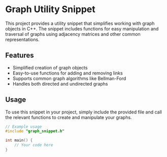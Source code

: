 # Graph Utility Snippet

This project provides a utility snippet that simplifies working with graph objects in C++. The snippet includes functions for easy manipulation and traversal of graphs using adjacency matrices and other common representations.

## Features
- Simplified creation of graph objects
- Easy-to-use functions for adding and removing links
- Supports common graph algorithms like Bellman-Ford
- Handles both directed and undirected graphs

## Usage
To use this snippet in your project, simply include the provided file and call the relevant functions to create and manipulate your graphs.

```cpp
// Example usage
#include "graph_snippet.h"

int main() {
    // Your code here
}
```
